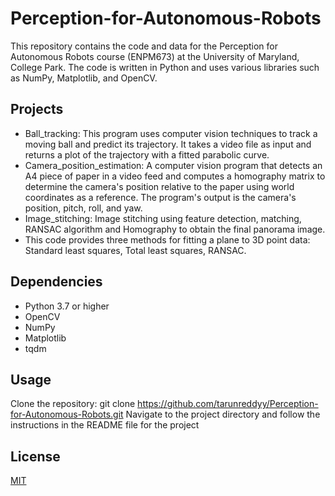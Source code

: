 # Perception-for-Autonomous-Robots

This repository contains the code and data for the Perception for Autonomous Robots course (ENPM673) at the University of Maryland, College Park. The code is written in Python and uses various libraries such as NumPy, Matplotlib, and OpenCV.

## Projects

- Ball_tracking: This program uses computer vision techniques to track a moving ball and predict its trajectory. It takes a video file as input and returns a plot of the trajectory with a fitted parabolic curve.
- Camera_position_estimation: A computer vision program that detects an A4 piece of paper in a video feed and computes a homography matrix to determine the camera's position relative to the paper using world coordinates as a reference. The program's output is the camera's position, pitch, roll, and yaw.
- Image_stitching: Image stitching using feature detection, matching, RANSAC algorithm and Homography to obtain the final panorama image.
- This code provides three methods for fitting a plane to 3D point data: Standard least squares, Total least squares, RANSAC.


## Dependencies
- Python 3.7 or higher
- OpenCV
- NumPy
- Matplotlib
- tqdm

## Usage
Clone the repository: git clone https://github.com/tarunreddyy/Perception-for-Autonomous-Robots.git
Navigate to the project directory and follow the instructions in the README file for the project

## License
[MIT](https://choosealicense.com/licenses/mit/)

